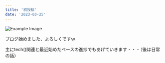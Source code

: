 ```yaml
---
title: '初投稿'
date: '2023-03-25'
---
```


![Example Image](/images/ike.png)

ブログ始めました、よろしくですｗ

主にtech()関連と最近始めたベースの進捗でもあげていきます・・・（後は日常の話）


